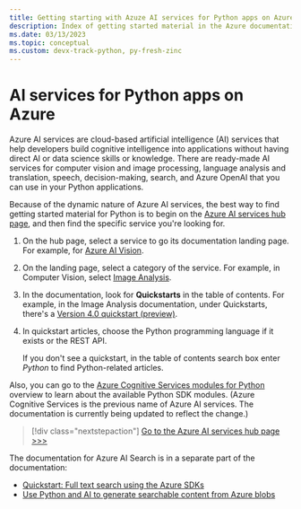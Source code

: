 ```yaml
---
title: Getting starting with Azuze AI services for Python apps on Azure
description: Index of getting started material in the Azure documentation for Azure AI services for Python apps.
ms.date: 03/13/2023
ms.topic: conceptual
ms.custom: devx-track-python, py-fresh-zinc
---
```


# AI services for Python apps on Azure

Azure AI services are cloud-based artificial intelligence (AI) services that help developers build cognitive intelligence into applications without having direct AI or data science skills or knowledge. There are ready-made AI services for computer vision and image processing, language analysis and translation, speech, decision-making, search, and Azure OpenAI that you can use in your Python applications.

Because of the dynamic nature of Azure AI services, the best way to find getting started material for Python is to begin on the [Azure AI services hub page](/azure/ai-services/), and then find the specific service you're looking for.

1. On the hub page, select a service to go its documentation landing page. For example, for [Azure AI Vision](/azure/ai-services/computer-vision/).

1. On the landing page, select a category of the service. For example, in Computer Vision, select [Image Analysis](/azure/ai-services/computer-vision/overview-image-analysis).

1. In the documentation, look for **Quickstarts** in the table of contents. For example, in the Image Analysis documentation, under Quickstarts, there's a [Version 4.0 quickstart (preview)](/azure/ai-services/computer-vision/quickstarts-sdk/image-analysis-client-library-40?pivots=programming-language-python).

1. In quickstart articles, choose the Python programming language if it exists or the REST API.

    If you don't see a quickstart, in the table of contents search box enter *Python* to find Python-related articles.

Also, you can go to the [Azure Cognitive Services modules for Python](/python/api/overview/azure/cognitive-services) overview to learn about the available Python SDK modules. (Azure Cognitive Services is the previous name of Azure AI services. The documentation is currently being updated to reflect the change.)

> [!div class="nextstepaction"]
> [Go to the Azure AI services hub page >>>](/azure/ai-services/)

The documentation for Azure AI Search is in a separate part of the documentation:

- [Quickstart: Full text search using the Azure SDKs](/azure/search/search-get-started-text?tabs=python)
- [Use Python and AI to generate searchable content from Azure blobs](/azure/search/cognitive-search-tutorial-blob-python)
